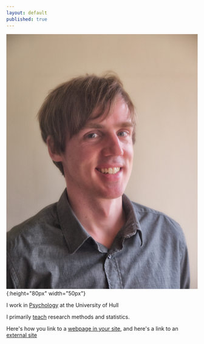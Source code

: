 ```yaml
---
layout: default
published: true
---
```


![picture of me](me.jpg){:height="80px" width="50px"}

I work in [Psychology](http://www2.hull.ac.uk/science/psychology.aspx) at the University of Hull

I primarily [teach](/teach/) research methods and statistics. 

Here's how you link to a [webpage in your site](/teaching/), and
here's a link to an [external site](https://www.google.com)
